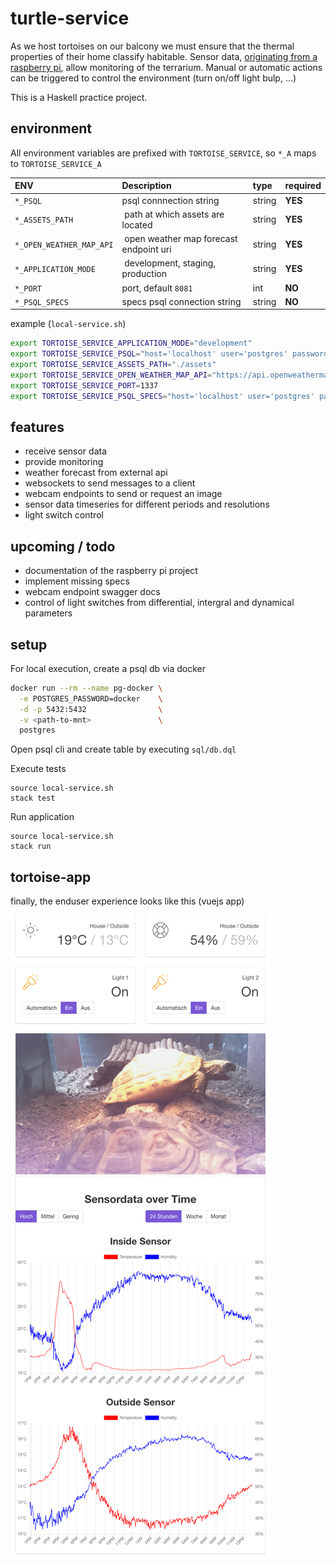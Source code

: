 # turtle-service

As we host tortoises on our balcony we must ensure that the thermal properties of their home classify habitable.
Sensor data, [originating from a raspberry pi][1], allow monitoring of the terrarium.
Manual or automatic actions can be triggered to control the environment (turn on/off light bulp, ...)

This is a Haskell practice project.

## environment

All environment variables are prefixed with `TORTOISE_SERVICE`, so `*_A` maps to `TORTOISE_SERVICE_A`

| ENV                     | Description                            | type    | required |
|:------------------------|:---------------------------------------|:--------|:---------|
| `*_PSQL`                | psql connnection string                | string  | __YES__  |
| `*_ASSETS_PATH`         | path at which assets are located       | string  | __YES__  |
| `*_OPEN_WEATHER_MAP_API`| open weather map forecast endpoint uri | string  | __YES__  |
| `*_APPLICATION_MODE`    | development, staging, production       | string  | __YES__  |
| `*_PORT`                | port, default `8081`                   | int     | __NO__   |
| `*_PSQL_SPECS`          | specs psql connection string           | string  | __NO__   |

example (`local-service.sh`)

```bash
export TORTOISE_SERVICE_APPLICATION_MODE="development"
export TORTOISE_SERVICE_PSQL="host='localhost' user='postgres' password='docker' dbname='test'"
export TORTOISE_SERVICE_ASSETS_PATH="./assets"
export TORTOISE_SERVICE_OPEN_WEATHER_MAP_API="https://api.openweathermap.org/data/2.5/forecast?appid=<key>&lat=54&lon=10"
export TORTOISE_SERVICE_PORT=1337
export TORTOISE_SERVICE_PSQL_SPECS="host='localhost' user='postgres' password='docker' dbname='test_hspec'"
```

## features

- receive sensor data
- provide monitoring
- weather forecast from external api
- websockets to send messages to a client
- webcam endpoints to send or request an image
- sensor data timeseries for different periods and resolutions
- light switch control

## upcoming / todo

- documentation of the raspberry pi project
- implement missing specs
- webcam endpoint swagger docs
- control of light switches from differential, intergral and dynamical parameters

## setup

For local execution, create a psql db via docker

```bash 
docker run --rm --name pg-docker \
  -e POSTGRES_PASSWORD=docker    \
  -d -p 5432:5432                \
  -v <path-to-mnt>               \
  postgres
```

Open psql cli and create table by executing `sql/db.dql`

Execute tests

```
source local-service.sh
stack test
```

Run application 

```
source local-service.sh
stack run
```

## tortoise-app

finally, the enduser experience looks like this (vuejs app)

![screenshot of tortoise-app](https://github.com/keksnicoh/tortoise-service/blob/master/resources/tortoise-app.png)


[1]: https://github.com/keksnicoh/tortoise-client
